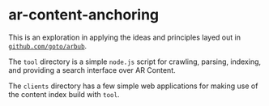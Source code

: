 # ar-content-anchoring


This is an exploration in applying the ideas and principles layed out in [`github.com/goto/arbub`](http://github.com/goto/arbub).

The `tool` directory is a simple `node.js` script for crawling, parsing, indexing, and providing a search interface over AR Content.

The `clients` directory has a few simple web applications for making use of the content index build with `tool`.
